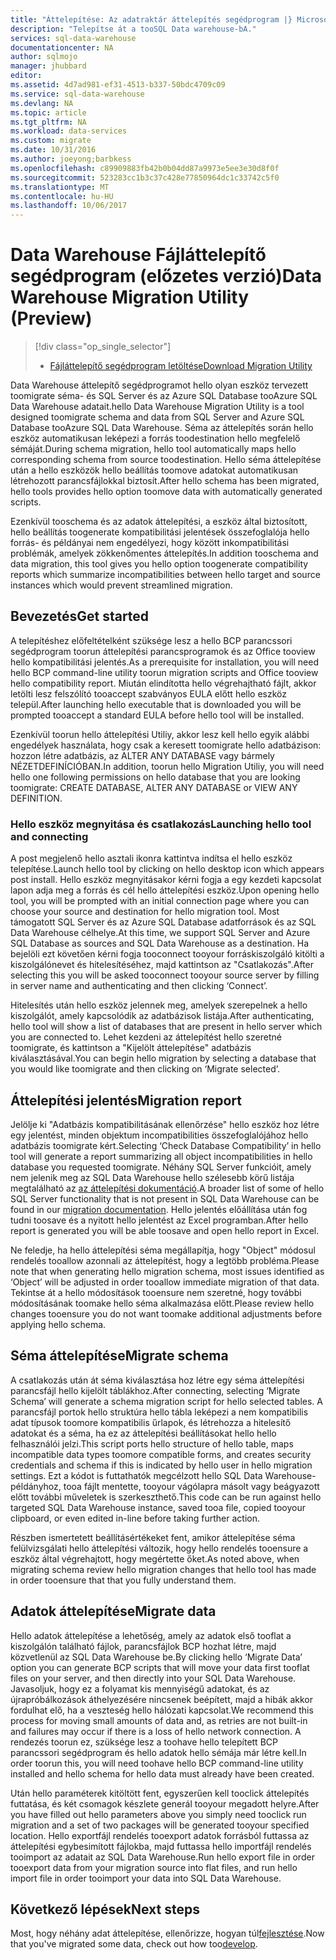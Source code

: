 ```yaml
---
title: "Áttelepítése: Az adatraktár áttelepítés segédprogram |} Microsoft Docs"
description: "Telepítse át a tooSQL Data warehouse-bA."
services: sql-data-warehouse
documentationcenter: NA
author: sqlmojo
manager: jhubbard
editor: 
ms.assetid: 4d7ad981-ef31-4513-b337-50bdc4709c09
ms.service: sql-data-warehouse
ms.devlang: NA
ms.topic: article
ms.tgt_pltfrm: NA
ms.workload: data-services
ms.custom: migrate
ms.date: 10/31/2016
ms.author: joeyong;barbkess
ms.openlocfilehash: c89909883fb42b0b04dd87a9973e5ee3e30d8f0f
ms.sourcegitcommit: 523283cc1b3c37c428e77850964dc1c33742c5f0
ms.translationtype: MT
ms.contentlocale: hu-HU
ms.lasthandoff: 10/06/2017
---
```

# <a name="data-warehouse-migration-utility-preview"></a><span data-ttu-id="c1013-103">Data Warehouse Fájláttelepítő segédprogram (előzetes verzió)</span><span class="sxs-lookup"><span data-stu-id="c1013-103">Data Warehouse Migration Utility (Preview)</span></span>
> [!div class="op_single_selector"]
> * <span data-ttu-id="c1013-104">[Fájláttelepítő segédprogram letöltése][Download Migration Utility]</span><span class="sxs-lookup"><span data-stu-id="c1013-104">[Download Migration Utility][Download Migration Utility]</span></span>
> 
> 

<span data-ttu-id="c1013-105">Data Warehouse áttelepítő segédprogramot hello olyan eszköz tervezett toomigrate séma- és SQL Server és az Azure SQL Database tooAzure SQL Data Warehouse adatait.</span><span class="sxs-lookup"><span data-stu-id="c1013-105">hello Data Warehouse Migration Utility is a tool designed toomigrate schema and data from SQL Server and Azure SQL Database tooAzure SQL Data Warehouse.</span></span> <span data-ttu-id="c1013-106">Séma az áttelepítés során hello eszköz automatikusan leképezi a forrás toodestination hello megfelelő sémáját.</span><span class="sxs-lookup"><span data-stu-id="c1013-106">During schema migration, hello tool automatically maps hello corresponding schema from source toodestination.</span></span> <span data-ttu-id="c1013-107">Hello séma áttelepítése után a hello eszközök hello beállítás toomove adatokat automatikusan létrehozott parancsfájlokkal biztosít.</span><span class="sxs-lookup"><span data-stu-id="c1013-107">After hello schema has been migrated, hello tools provides hello option toomove data with automatically generated scripts.</span></span>

<span data-ttu-id="c1013-108">Ezenkívül tooschema és az adatok áttelepítési, a eszköz által biztosított, hello beállítás toogenerate kompatibilitási jelentések összefoglalója hello forrás- és példányai nem engedélyezi, hogy között inkompatibilitási problémák, amelyek zökkenőmentes áttelepítés.</span><span class="sxs-lookup"><span data-stu-id="c1013-108">In addition tooschema and data migration, this tool gives you hello option toogenerate compatibility reports which summarize incompatibilities between hello target and source instances which would prevent streamlined migration.</span></span>

## <a name="get-started"></a><span data-ttu-id="c1013-109">Bevezetés</span><span class="sxs-lookup"><span data-stu-id="c1013-109">Get started</span></span>
<span data-ttu-id="c1013-110">A telepítéshez előfeltételként szüksége lesz a hello BCP parancssori segédprogram toorun áttelepítési parancsprogramok és az Office tooview hello kompatibilitási jelentés.</span><span class="sxs-lookup"><span data-stu-id="c1013-110">As a prerequisite for installation, you will need hello BCP command-line utility toorun migration scripts and Office tooview hello compatibility report.</span></span> <span data-ttu-id="c1013-111">Miután elindította hello végrehajtható fájlt, akkor letölti lesz felszólító tooaccept szabványos EULA előtt hello eszköz települ.</span><span class="sxs-lookup"><span data-stu-id="c1013-111">After launching hello executable that is downloaded you will be prompted tooaccept a standard EULA before hello tool will be installed.</span></span>

<span data-ttu-id="c1013-112">Ezenkívül toorun hello áttelepítési Utiliy, akkor lesz kell hello egyik alábbi engedélyek használata, hogy csak a keresett toomigrate hello adatbázison: hozzon létre adatbázis, az ALTER ANY DATABASE vagy bármely NÉZETDEFINÍCIÓBAN.</span><span class="sxs-lookup"><span data-stu-id="c1013-112">In addition, toorun hello Migration Utiliy, you will need hello one following permissions on hello database that you are looking toomigrate: CREATE DATABASE, ALTER ANY DATABASE or VIEW ANY DEFINITION.</span></span>

### <a name="launching-hello-tool-and-connecting"></a><span data-ttu-id="c1013-113">Hello eszköz megnyitása és csatlakozás</span><span class="sxs-lookup"><span data-stu-id="c1013-113">Launching hello tool and connecting</span></span>
<span data-ttu-id="c1013-114">A post megjelenő hello asztali ikonra kattintva indítsa el hello eszköz telepítése.</span><span class="sxs-lookup"><span data-stu-id="c1013-114">Launch hello tool by clicking on hello desktop icon which appears post install.</span></span> <span data-ttu-id="c1013-115">Hello eszköz megnyitásakor kérni fogja a egy kezdeti kapcsolat lapon adja meg a forrás és cél hello áttelepítési eszköz.</span><span class="sxs-lookup"><span data-stu-id="c1013-115">Upon opening hello tool, you will be prompted with an initial connection page where you can choose your source and destination for hello migration tool.</span></span> <span data-ttu-id="c1013-116">Most támogatott SQL Server és az Azure SQL Database adatforrások és az SQL Data Warehouse célhelye.</span><span class="sxs-lookup"><span data-stu-id="c1013-116">At this time, we support SQL Server and Azure SQL Database as sources and SQL Data Warehouse as a destination.</span></span> <span data-ttu-id="c1013-117">Ha bejelöli ezt követően kérni fogja tooconnect tooyour forráskiszolgáló kitölti a kiszolgálónevet és hitelesítéséhez, majd kattintson az "Csatlakozás".</span><span class="sxs-lookup"><span data-stu-id="c1013-117">After selecting this you will be asked tooconnect tooyour source server by filling in server name and authenticating and then clicking ‘Connect’.</span></span>

<span data-ttu-id="c1013-118">Hitelesítés után hello eszköz jelennek meg, amelyek szerepelnek a hello kiszolgálót, amely kapcsolódik az adatbázisok listája.</span><span class="sxs-lookup"><span data-stu-id="c1013-118">After authenticating, hello tool will show a list of databases that are present in hello server which you are connected to.</span></span> <span data-ttu-id="c1013-119">Lehet kezdeni az áttelepítést hello szeretné toomigrate, és kattintson a "Kijelölt áttelepítése" adatbázis kiválasztásával.</span><span class="sxs-lookup"><span data-stu-id="c1013-119">You can begin hello migration by selecting a database that you would like toomigrate and then clicking on ‘Migrate selected’.</span></span>

## <a name="migration-report"></a><span data-ttu-id="c1013-120">Áttelepítési jelentés</span><span class="sxs-lookup"><span data-stu-id="c1013-120">Migration report</span></span>
<span data-ttu-id="c1013-121">Jelölje ki "Adatbázis kompatibilitásának ellenőrzése" hello eszköz hoz létre egy jelentést, minden objektum incompatibilities összefoglalójához hello adatbázis toomigrate kért.</span><span class="sxs-lookup"><span data-stu-id="c1013-121">Selecting ‘Check Database Compatibility’ in hello tool will generate a report summarizing all object incompatibilities in hello database you requested toomigrate.</span></span> <span data-ttu-id="c1013-122">Néhány SQL Server funkcióit, amely nem jelenik meg az SQL Data Warehouse hello szélesebb körű listája megtalálható az [az áttelepítési dokumentáció][migration documentation].</span><span class="sxs-lookup"><span data-stu-id="c1013-122">A broader list of some of hello SQL Server functionality that is not present in SQL Data Warehouse can be found in our [migration documentation][migration documentation].</span></span> <span data-ttu-id="c1013-123">Hello jelentés előállítása után fog tudni toosave és a nyitott hello jelentést az Excel programban.</span><span class="sxs-lookup"><span data-stu-id="c1013-123">After hello report is generated you will be able toosave and open hello report in Excel.</span></span>

<span data-ttu-id="c1013-124">Ne feledje, ha hello áttelepítési séma megállapítja, hogy "Object" módosul rendelés tooallow azonnali az áttelepítést, hogy a legtöbb probléma.</span><span class="sxs-lookup"><span data-stu-id="c1013-124">Please note that when generating hello migration schema, most issues identified as ‘Object’ will be adjusted in order tooallow immediate migration of that data.</span></span> <span data-ttu-id="c1013-125">Tekintse át a hello módosítások tooensure nem szeretné, hogy további módosításának toomake hello séma alkalmazása előtt.</span><span class="sxs-lookup"><span data-stu-id="c1013-125">Please review hello changes tooensure you do not want toomake additional adjustments before applying hello schema.</span></span>

## <a name="migrate-schema"></a><span data-ttu-id="c1013-126">Séma áttelepítése</span><span class="sxs-lookup"><span data-stu-id="c1013-126">Migrate schema</span></span>
<span data-ttu-id="c1013-127">A csatlakozás után át séma kiválasztása hoz létre egy séma áttelepítési parancsfájl hello kijelölt táblákhoz.</span><span class="sxs-lookup"><span data-stu-id="c1013-127">After connecting, selecting ‘Migrate Schema’ will generate a schema migration script for hello selected tables.</span></span> <span data-ttu-id="c1013-128">A parancsfájl portok hello struktúra hello tábla leképezi a nem kompatibilis adat típusok toomore kompatibilis űrlapok, és létrehozza a hitelesítő adatokat és a séma, ha ez az áttelepítési beállításokat hello hello felhasználói jelzi.</span><span class="sxs-lookup"><span data-stu-id="c1013-128">This script ports hello structure of hello table, maps incompatible data types toomore compatible forms, and creates security credentials and schema if this is indicated by hello user in hello migration settings.</span></span> <span data-ttu-id="c1013-129">Ezt a kódot is futtathatók megcélzott hello SQL Data Warehouse-példányhoz, tooa fájlt mentette, tooyour vágólapra másolt vagy beágyazott előtt további műveletek is szerkeszthető.</span><span class="sxs-lookup"><span data-stu-id="c1013-129">This code can be run against hello targeted SQL Data Warehouse instance, saved tooa file, copied tooyour clipboard, or even edited in-line before taking further action.</span></span>  

<span data-ttu-id="c1013-130">Részben ismertetett beállításértékeket fent, amikor áttelepítése séma felülvizsgálati hello áttelepítési változik, hogy hello rendelés tooensure a eszköz által végrehajtott, hogy megértette őket.</span><span class="sxs-lookup"><span data-stu-id="c1013-130">As noted above, when migrating schema review hello migration changes that hello tool has made in order tooensure that that you fully understand them.</span></span>  

## <a name="migrate-data"></a><span data-ttu-id="c1013-131">Adatok áttelepítése</span><span class="sxs-lookup"><span data-stu-id="c1013-131">Migrate data</span></span>
<span data-ttu-id="c1013-132">Hello adatok áttelepítése a lehetőség, amely az adatok első tooflat a kiszolgálón található fájlok, parancsfájlok BCP hozhat létre, majd közvetlenül az SQL Data Warehouse be.</span><span class="sxs-lookup"><span data-stu-id="c1013-132">By clicking hello ‘Migrate Data’ option you can generate BCP scripts that will move your data first tooflat files on your server, and then directly into your SQL Data Warehouse.</span></span> <span data-ttu-id="c1013-133">Javasoljuk, hogy ez a folyamat kis mennyiségű adatokat, és az újrapróbálkozások áthelyezésére nincsenek beépített, majd a hibák akkor fordulhat elő, ha a veszteség hello hálózati kapcsolat.</span><span class="sxs-lookup"><span data-stu-id="c1013-133">We recommend this process for moving small amounts of data and, as retries are not built-in and failures may occur if there is a loss of hello network connection.</span></span> <span data-ttu-id="c1013-134">A rendezés toorun ez, szüksége lesz a toohave hello telepített BCP parancssori segédprogram és hello adatok hello sémája már létre kell.</span><span class="sxs-lookup"><span data-stu-id="c1013-134">In order toorun this, you will need toohave hello BCP command-line utility installed and hello schema for hello data must already have been created.</span></span>

<span data-ttu-id="c1013-135">Után hello paraméterek kitöltött fent, egyszerűen kell tooclick áttelepítés futtatása, és két csomagok készlete generál tooyour megadott helyre.</span><span class="sxs-lookup"><span data-stu-id="c1013-135">After you have filled out hello parameters above you simply need tooclick run migration and a set of two packages will be generated tooyour specified location.</span></span> <span data-ttu-id="c1013-136">Hello exportfájl rendelés tooexport adatok forrásból futtassa az áttelepítési egybesimított fájlokba, majd futtassa hello importfájl rendelés tooimport az adatait az SQL Data Warehouse.</span><span class="sxs-lookup"><span data-stu-id="c1013-136">Run hello export file in order tooexport data from your migration source into flat files, and run hello import file in order tooimport your data into SQL Data Warehouse.</span></span>

## <a name="next-steps"></a><span data-ttu-id="c1013-137">Következő lépések</span><span class="sxs-lookup"><span data-stu-id="c1013-137">Next steps</span></span>
<span data-ttu-id="c1013-138">Most, hogy néhány adat áttelepítése, ellenőrizze, hogyan túl[fejlesztése][develop].</span><span class="sxs-lookup"><span data-stu-id="c1013-138">Now that you've migrated some data, check out how too[develop][develop].</span></span>

<!--Image references-->

<!--Article references-->
[migration documentation]: sql-data-warehouse-overview-migrate.md
[develop]: sql-data-warehouse-overview-develop.md

<!--Other Web references--> 
[Download Migration Utility]: https://migrhoststorage.blob.core.windows.net/sqldwsample/DataWarehouseMigrationUtility.zip
